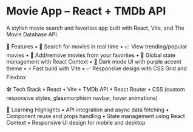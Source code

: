 # Movie App – React + TMDb API


A stylish movie search and favorites app built with React, Vite, and The Movie Database API.

🚀 Features
	•	🔎 Search for movies in real time
	•	📈 View trending/popular movies
	•	💜 Add/remove movies from your favorites
	•	🧠 Global state management with React Context
	•	🌙 Dark mode UI with purple accent theme
	•	⚡️ Fast build with Vite
	•	✅ Responsive design with CSS Grid and Flexbox

🛠 Tech Stack
	•	React
	•	Vite
	•	TMDb API
	•	React Router
	•	CSS (custom responsive styles, glassmorphism navbar, hover animations)

🧠 Learning Highlights
	•	API integration and async data fetching
	•	Component reuse and props handling
	•	State management using React Context
	•	Responsive UI design for mobile and desktop

